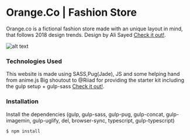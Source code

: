 # Orange.Co | Fashion Store

Orange.co is a fictional fashion store made with an unique layout in mind, that follows 2018 design trends.
Design by Ali Sayed [Check it out!](https://dribbble.com/shots/3561114-Ecommerce-Homepage/attachments/792868).

![alt text](https://s22.postimg.cc/an0p9sqcf/Screenshot-2018-6-27_Orange_Co.jpg)

### Technologies Used

This website is made using SASS,Pug(Jade), JS and some helping hand from anime.js
Big shoutout to @Riiad for providing the starter kit including the gulp setup + gulp-sass 
[Check it out!](https://github.com/Riiiad/Riiiad-starter-kit).

### Installation

Install the dependencies (gulp, gulp-sass, gulp-pug, gulp-concat, gulp-imagemin, gulp-uglify, del, browser-sync, typescript, gulp-typescript)

```sh
$ npm install
```
